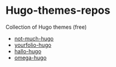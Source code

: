 # Hugo-themes-repos
Collection of Hugo themes (free)


- [not-much-hugo](https://github.com/imgios/not-much)
- [yourfolio-hugo](https://github.com/serg/yourfolio)
- [hallo-hugo](https://github.com/EmielH/hallo-hugo?tab=readme-ov-file)
- [omega-hugo](https://github.com/gethugothemes/omega-hugo)
